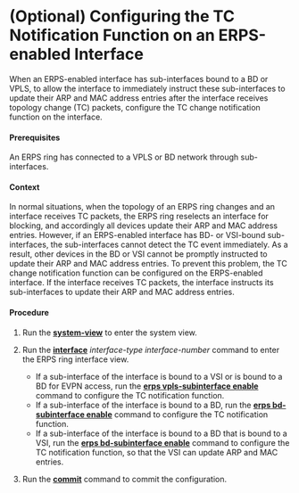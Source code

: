 (Optional) Configuring the TC Notification Function on an ERPS-enabled Interface
================================================================================

When an ERPS-enabled interface has sub-interfaces bound to a BD or VPLS, to allow the interface to immediately instruct these sub-interfaces to update their ARP and MAC address entries after the interface receives topology change (TC) packets, configure the TC change notification function on the interface.

#### Prerequisites

An ERPS ring has connected to a VPLS or BD network through sub-interfaces.


#### Context

In normal situations, when the topology of an ERPS ring changes and an interface receives TC packets, the ERPS ring reselects an interface for blocking, and accordingly all devices update their ARP and MAC address entries. However, if an ERPS-enabled interface has BD- or VSI-bound sub-interfaces, the sub-interfaces cannot detect the TC event immediately. As a result, other devices in the BD or VSI cannot be promptly instructed to update their ARP and MAC address entries. To prevent this problem, the TC change notification function can be configured on the ERPS-enabled interface. If the interface receives TC packets, the interface instructs its sub-interfaces to update their ARP and MAC address entries.


#### Procedure

1. Run the [**system-view**](cmdqueryname=system-view) to enter the system view.
2. Run the [**interface**](cmdqueryname=interface) *interface-type interface-number* command to enter the ERPS ring interface view.
   
   
   * If a sub-interface of the interface is bound to a VSI or is bound to a BD for EVPN access, run the [**erps vpls-subinterface enable**](cmdqueryname=erps+vpls-subinterface+enable) command to configure the TC notification function.
   * If a sub-interface of the interface is bound to a BD, run the [**erps bd-subinterface enable**](cmdqueryname=erps+bd-subinterface+enable) command to configure the TC notification function.
   * If a sub-interface of the interface is bound to a BD that is bound to a VSI, run the [**erps bd-subinterface enable**](cmdqueryname=erps+bd-subinterface+enable) command to configure the TC notification function, so that the VSI can update ARP and MAC entries.
3. Run the [**commit**](cmdqueryname=commit) command to commit the configuration.